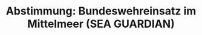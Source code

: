 ---
abstimmung:
  abstimmung: 1
  bundestagssitzung: 4
  datum: 12. Dezember 2017
  legislaturperiode: 19
categories:
- Bundeswehr
- Ausland
data:
- title: Abstimmungsergebnis 20171212_1-data.pdf
  url: /res/2021-btw/abstimmungsergebnisse/20171212_1-data.pdf
- title: Abstimmungsergebnis 20171212_1_xls-data.xls
  url: /res/2021-btw/abstimmungsergebnisse/20171212_1_xls-data.xls
- title: Abstimmungsergebnis 20171212_1_xls-datacsv
  url: /res/2021-btw/abstimmungsergebnisse/csv/20171212_1_xls-datacsv
documents:
- local: /res/2021-btw/drucksachen/00022.pdf
  title: Drucksache 19/00022
  url: https://dip21.bundestag.de/dip21/btd/19/000/1900022.pdf
- local: /res/2021-btw/drucksachen/00176.pdf
  title: Drucksache 19/00176
  url: https://dip21.bundestag.de/dip21/btd/19/001/1900176.pdf
ergebnis:
  AfD:
    enthaltung: 2
    gesamt: 92
    ja: 84
    nein: 2
    nichtabgegeben: 4
    ungueltig: 0
  Bündnis 90/Die Grünen:
    enthaltung: 0
    gesamt: 67
    ja: 0
    nein: 66
    nichtabgegeben: 1
    ungueltig: 0
  Die Linke:
    enthaltung: 0
    gesamt: 69
    ja: 0
    nein: 63
    nichtabgegeben: 6
    ungueltig: 0
  FDP:
    enthaltung: 0
    gesamt: 80
    ja: 76
    nein: 0
    nichtabgegeben: 4
    ungueltig: 0
  cdu/csu:
    enthaltung: 0
    gesamt: 246
    ja: 237
    nein: 0
    nichtabgegeben: 9
    ungueltig: 0
  file: 20171212_1_xls-data.xls
  fraktionslos:
    enthaltung: 1
    gesamt: 2
    ja: 0
    nein: 0
    nichtabgegeben: 1
    ungueltig: 0
  spd:
    enthaltung: 1
    gesamt: 153
    ja: 133
    nein: 6
    nichtabgegeben: 13
    ungueltig: 0
layout: abstimmung
links:
- title: Link zu bundestag.de
  url: https://www.bundestag.de/parlament/plenum/abstimmung/abstimmung?id=487
preview: 'Deutscher Bundestag


  4. Sitzung des Deutschen Bundestages

  am Dienstag, 12. Dezember 2017


  Endgültiges Ergebnis der Namentlichen Abstimmung Nr. 1


  Beschlussempfehlung des Hauptausschusses zu dem Antrag der Bundesregierung

  Fortsetzung der Beteiligung bewaffneter deutscher Streitkräfte an der NATO-geführten

  Maritimen Sicherheitsoperation SEA GUARDIAN im Mittelmeer

  Drs. 19/22 und 19/176'
tags:
- Bundeswehr
- Mittelmeer
- SEAGUARDIAN
- NATO
- OAE
title: 'Abstimmung: Bundeswehreinsatz im Mittelmeer (SEA GUARDIAN)'
---